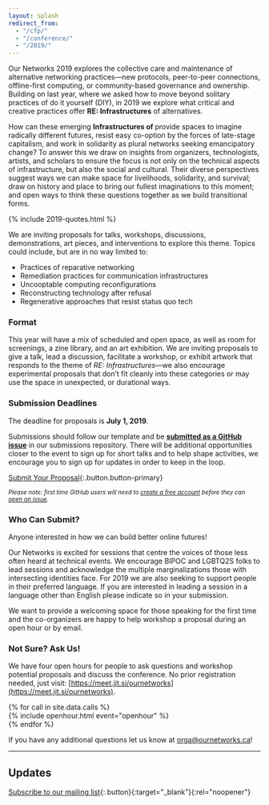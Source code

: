 ```yaml
---
layout: splash
redirect_from:
  - "/cfp/"
  - "/conference/"
  - "/2019/"
---
```


Our Networks 2019 explores the collective care and maintenance of alternative networking practices&mdash;new protocols, peer-to-peer connections, offline-first computing, or community-based governance and ownership. Building on last year, where we asked how to move beyond solitary practices of do it yourself (DIY), in 2019 we explore what critical and creative practices offer **RE: Infrastructures** of alternatives.

How can these emerging **Infrastructures of <span id="word"></span>** provide spaces to imagine<span class="word-spacer"></span>
radically different futures, resist easy co-option by the forces of late-stage capitalism, and work in solidarity as plural networks seeking emancipatory change? To answer this we draw on insights from organizers, technologists, artists, and scholars to ensure the focus is not only on the technical aspects of infrastructure, but also the social and cultural. Their diverse perspectives suggest ways we can make space for livelihoods, solidarity, and survival; draw on history and place to bring our fullest imaginations to this moment; and open ways to think these questions together as we build transitional forms.

{% include 2019-quotes.html %}

We are inviting proposals for talks, workshops, discussions, demonstrations, art pieces, and interventions to explore this theme. Topics could include, but are in no way limited to:

- Practices of reparative networking
- Remediation practices for communication infrastructures
- Uncooptable computing reconfigurations
- Reconstructing technology after refusal
- Regenerative approaches that resist status quo tech

### Format

This year will have a mix of scheduled and open space, as well as room for screenings, a zine library, and an art exhibition. We are inviting proposals to give a talk, lead a discussion, facilitate a workshop, or exhibit artwork that responds to the theme of _RE: Infrastructures_—we also encourage experimental proposals that don’t fit cleanly into these categories or may use the space in unexpected, or durational ways.

### Submission Deadlines

The deadline for proposals is **July 1, 2019**.

Submissions should follow our template and be [**submitted as a GitHub issue**](https://github.com/ournetworks/2019-submissions/issues/new/choose) in our submissions repository. There will be additional opportunities closer to the event to sign up for short talks and to help shape activities, we encourage you to sign up for updates in order to keep in the loop.

[Submit Your Proposal](https://github.com/ournetworks/2019-submissions/issues/new/choose){:.button.button-primary}

<small>_Please note: first time GitHub users will need to [create a free account](https://github.com/join) before they can [open an issue](https://help.github.com/articles/creating-an-issue/)._</small>

### Who Can Submit?

Anyone interested in how we can build better online futures!

Our Networks is excited for sessions that centre the voices of those less often heard at technical events. We encourage BIPOC and LGBTQ2S folks to lead sessions and acknowledge the multiple marginalizations those with intersecting identities face. For 2019 we are also seeking to support people in their preferred language. If you are interested in leading a session in a language other than English please indicate so in your submission.

We want to provide a welcoming space for those speaking for the first time and the co-organizers are happy to help workshop a proposal during an open hour or by email.

### Not Sure? Ask Us!

We have four open hours for people to ask questions and workshop potential proposals and discuss the conference. No prior registration needed, just visit: [https://meet.jit.si/ournetworks](https://meet.jit.si/ournetworks).

<!-- Call section -->
<section class="sections row events-grid">
  {% for call in site.data.calls %}
  <div class="five columns event">
    {% include openhour.html event="openhour" %}
  </div>
  {% endfor %}
</section>

If you have any additional questions let us know at [orga@ournetworks.ca](mailto:orga@ournetworks.ca)!

---

## Updates

[Subscribe to our mailing list](https://lists.mayfirst.org/mailman/listinfo/ournetworks){:.button}{:target="_blank"}{:rel="noopener"}

<script async src="/js/typing.js"></script>

